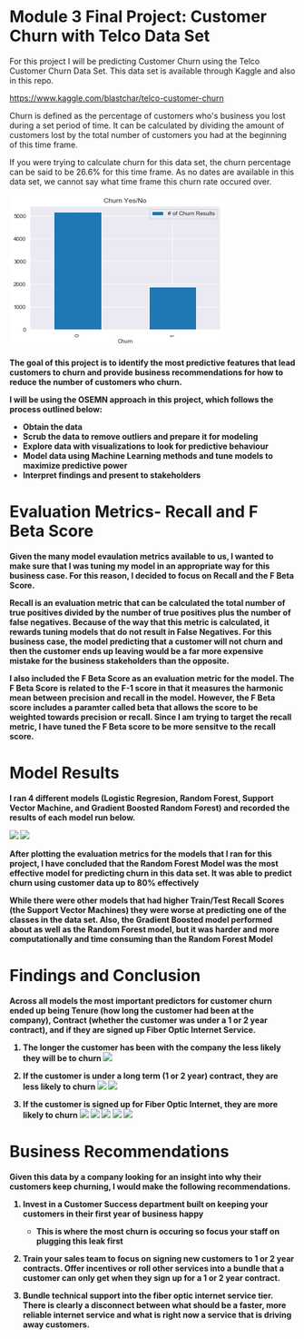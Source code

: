 
# Module 3 Final Project: Customer Churn with Telco Data Set


For this project I will be predicting Customer Churn using the Telco Customer Churn Data Set. This data set is available through Kaggle and also in this repo. 

https://www.kaggle.com/blastchar/telco-customer-churn

Churn is defined as the percentage of customers who's business you lost during a set period of time. It can be calculated by dividing the amount of customers lost by the total number of customers you had at the beginning of this time frame.

If you were trying to calculate churn for this data set, the churn percentage can be said to be 26.6% for this time frame. As no dates are available in this data set, we cannot say what time frame this churn rate occured over.

<img src='/figures/churn_yes_no.png' />

<b>The goal of this project is to identify the most predictive features that lead customers to churn and provide business recommendations for how to reduce the number of customers who churn. <b>

I will be using the OSEMN approach in this project, which follows the process outlined below:

* Obtain the data
* Scrub the data to remove outliers and prepare it for modeling
* Explore data with visualizations to look for predictive behaviour
* Model data using Machine Learning methods and tune models to maximize predictive power
* Interpret findings and present to stakeholders

# Evaluation Metrics- Recall and F Beta Score

Given the many model evaulation metrics available to us, I wanted to make sure that I was tuning my model in an appropriate way for this business case. For this reason, I decided to focus on Recall and the F Beta Score.

Recall is an evaluation metric that can be calculated the total number of true positives divided by the number of true positives plus the number of false negatives. Because of the way that this metric is calculated, it rewards tuning models that do not result in False Negatives. For this business case, the model predicting that a customer will not churn and then the customer ends up leaving would be a far more expensive mistake for the business stakeholders than the opposite.

I also included the F Beta Score as an evaluation metric for the model. The F Beta Score is related to the F-1 score in that it measures the harmonic mean between precision and recall in the model. However, the F Beta score includes a paramter called beta that allows the score to be weighted towards precision or recall. Since I am trying to target the recall metric, I have tuned the F Beta score to be more sensitve to the recall score. 

# Model Results

I ran 4 different models (Logistic Regresion, Random Forest, Support Vector Machine, and Gradient Boosted Random Forest) and recorded the results of each model run below. 

<img src='/figures/model_results' />

<img src='/figures/model_viz' />

<b>After plotting the evaluation metrics for the models that I ran for this project, I have concluded that the Random Forest Model was the most effective model for predicting churn in this data set. It was able to predict churn using customer data up to 80% effectively

While there were other models that had higher Train/Test Recall Scores (the Support Vector Machines) they were worse at predicting one of the classes in the data set. Also, the Gradient Boosted model performed about as well as the Random Forest model, but it was harder and more computationally and time consuming than the Random Forest Model

# Findings and Conclusion

Across all models the most important predictors for customer churn ended up being Tenure (how long the customer had been at the company), Contract (whether the customer was under a 1 or 2 year contract), and if they are signed up Fiber Optic Internet Service. 

1) <b>The longer the customer has been with the company the less likely they will be to churn
    <img src='/figures/tenure_viz' />
  
2. <b>If the customer is under a long term (1 or 2 year) contract, they are less likely to churn
    <img src='/figures/churn_viz1' />
    <img src='/figures/churn_viz2' />
  
3. <b>If the customer is signed up for Fiber Optic Internet, they are more likely to churn
    <img src='/figures/fiber_viz1' />
    <img src='/figures/fiber_viz2' />
    <img src='/figures/fiber_viz3' />
    <img src='/figures/fiber_viz4' />
    <img src='/figures/fiber_viz5' />
    
  
# Business Recommendations

<b>Given this data by a company looking for an insight into why their customers keep churning, I would make the following recommendations. 

1) Invest in a Customer Success department built on keeping your customers in their first year of business happy

    - This is where the most churn is occuring so focus your staff on plugging this leak first
    
2) Train your sales team to focus on signing new customers to 1 or 2 year contracts. Offer incentives or roll other services into a bundle that a customer can only get when they sign up for a 1 or 2 year contract.

3) Bundle technical support into the fiber optic internet service tier. There is clearly a disconnect between what should be a faster, more reliable internet service and what is right now a service that is driving away customers. 
